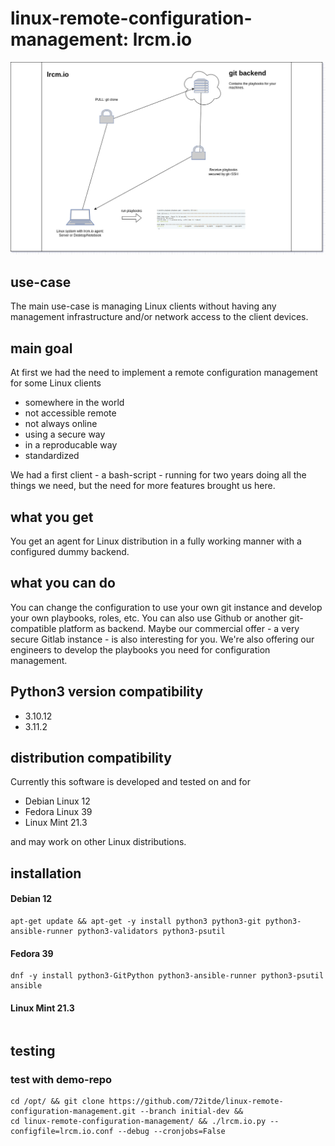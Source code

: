 # linux-remote-configuration-management: lrcm.io

![lrcm.io main image](./lrcm.io.drawio.png)

## use-case

The main use-case is managing Linux clients without having any management infrastructure and/or network access to the client devices.

## main goal

At first we had the need to implement a remote configuration management for some Linux clients
- somewhere in the world
- not accessible remote
- not always online
- using a secure way
- in a reproducable way
- standardized

We had a first client - a bash-script - running for two years doing all the things we need, but the need for more features brought us here.

## what you get

You get an agent for Linux distribution in a fully working manner with a configured dummy backend.

## what you can do

You can change the configuration to use your own git instance and develop your own playbooks, roles, etc. You can also use Github or another git-compatible platform as backend. Maybe our commercial offer - a very secure Gitlab instance - is also interesting for you. We're also offering our engineers to develop the playbooks you need for configuration management.

## Python3 version compatibility

- 3.10.12
- 3.11.2

## distribution compatibility

Currently this software is developed and tested on and for

- Debian Linux 12
- Fedora Linux 39
- Linux Mint 21.3

and may work on other Linux distributions.

## installation

#### Debian 12

```
apt-get update && apt-get -y install python3 python3-git python3-ansible-runner python3-validators python3-psutil
```

#### Fedora 39

```
dnf -y install python3-GitPython python3-ansible-runner python3-psutil ansible
```

#### Linux Mint 21.3

```

```


## testing

### test with demo-repo

```
cd /opt/ && git clone https://github.com/72itde/linux-remote-configuration-management.git --branch initial-dev && 
cd linux-remote-configuration-management/ && ./lrcm.io.py --configfile=lrcm.io.conf --debug --cronjobs=False
```
